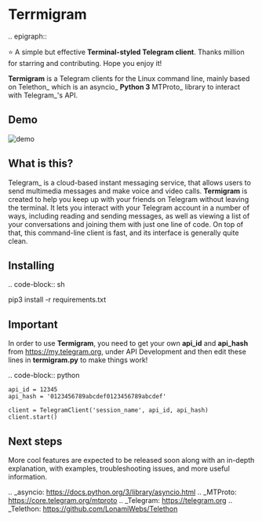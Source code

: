 Terrmigram
========
.. epigraph::

  ⭐️ A simple but effective **Terminal-styled Telegram client**. Thanks million for starring and contributing. Hope you enjoy it!

**Termigram** is a Telegram clients for the Linux command line, mainly based on Telethon_ which is an asyncio_ **Python 3** MTProto_ library to interact with Telegram_'s API.

Demo
-------------

![demo](https://raw.githubusercontent.com/tjeubaoit/termigram/master/termigram_demo.gif)

What is this?
-------------

Telegram_ is a cloud-based instant messaging service, that allows users to send multimedia messages and make voice and video calls. **Termigram** is created to help you keep up with your friends on Telegram without leaving the terminal. It lets you interact with your Telegram account in a number of ways, including reading and sending messages, as well as viewing a list of your conversations and joining them with just one line of code. On top of that, this command-line client is fast, and its interface is generally quite clean.


Installing
----------

.. code-block:: sh

  pip3 install -r requirements.txt


Important
-----------------

In order to use **Termigram**, you need to get your own **api_id** and
**api_hash** from https://my.telegram.org, under API Development and then edit these lines in **termigram.py** to make things work!

.. code-block:: python

    api_id = 12345
    api_hash = '0123456789abcdef0123456789abcdef'

    client = TelegramClient('session_name', api_id, api_hash)
    client.start()


Next steps
----------

More cool features are expected to be released soon along with an in-depth explanation, with examples, troubleshooting issues, and more useful information.

.. _asyncio: https://docs.python.org/3/library/asyncio.html
.. _MTProto: https://core.telegram.org/mtproto
.. _Telegram: https://telegram.org
.. _Telethon: https://github.com/LonamiWebs/Telethon




